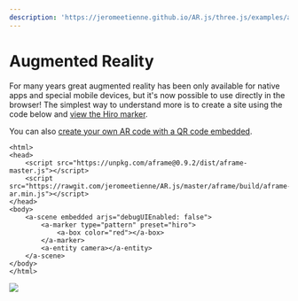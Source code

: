 ```yaml
---
description: 'https://jeromeetienne.github.io/AR.js/three.js/examples/arcode.html'
---
```


# Augmented Reality

For many years great augmented reality has been only available for native apps and special mobile devices, but it's now possible to use directly in the browser! The simplest way to understand more is to create a site using the code below and [view the Hiro marker](https://raw.githubusercontent.com/jeromeetienne/AR.js/master/three.js/examples/marker-training/examples/pattern-images/pattern-hiro.png).

You can also [create your own AR code with a QR code embedded](%20https://jeromeetienne.github.io/AR.js/three.js/examples/arcode.html).

```
<html>
<head>
	<script src="https://unpkg.com/aframe@0.9.2/dist/aframe-master.js"></script>
	<script src="https://rawgit.com/jeromeetienne/AR.js/master/aframe/build/aframe-ar.min.js"></script>
</head>
<body>
	<a-scene embedded arjs="debugUIEnabled: false">
		<a-marker type="pattern" preset="hiro">
		    <a-box color="red"></a-box>
		</a-marker>		
		<a-entity camera></a-entity>
	</a-scene>
</body>
</html>
```

![](https://raw.githubusercontent.com/jeromeetienne/AR.js/master/three.js/examples/marker-training/examples/pattern-images/pattern-hiro.png)

